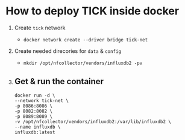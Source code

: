 # How to deploy TICK inside docker
1. Create `tick` network
   - ```docker network create --driver bridge tick-net```

2. Create needed direcories for `data` & `config`
   - ```mkdir /opt/nfcollector/vendors/influxdb2 -pv```

3. Get & run the container
   -
    ```
    docker run -d \
    --network tick-net \
    -p 8086:8086 \
    -p 8082:8082 \
    -p 8089:8089 \
    -v /opt/nfcollector/vendors/influxdb2:/var/lib/influxdb2 \
    --name influxdb \
    influxdb:latest
    ```